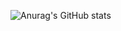 ![Anurag's GitHub stats](https://github-readme-stats.vercel.app/api?username=Orion-News&show_icons=true&theme=radical)
